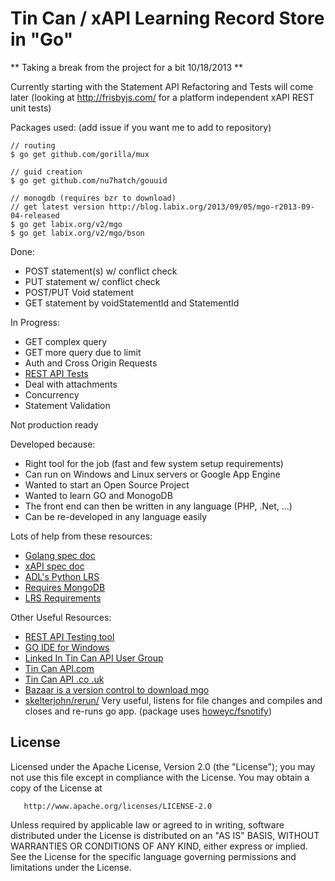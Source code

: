 Tin Can / xAPI Learning Record Store in "Go"
=============================================
** Taking a break from the project for a bit 10/18/2013 **

Currently starting with the Statement API
Refactoring and Tests will come later (looking at http://frisbyjs.com/ for a platform independent xAPI REST unit tests)

Packages used: (add issue if you want me to add to repository)
```
// routing
$ go get github.com/gorilla/mux

// guid creation
$ go get github.com/nu7hatch/gouuid

// monogdb (requires bzr to download)
// get latest version http://blog.labix.org/2013/09/05/mgo-r2013-09-04-released
$ go get labix.org/v2/mgo
$ go get labix.org/v2/mgo/bson
```
Done:
* POST statement(s) w/ conflict check
* PUT statement w/ conflict check
* POST/PUT Void statement
* GET statement by voidStatementId and StatementId

In Progress:
* GET complex query
* GET more query due to limit
* Auth and Cross Origin Requests
* [REST API Tests](https://github.com/MonkoftheFunk/LRS_Validator)
* Deal with attachments
* Concurrency
* Statement Validation

Not production ready

Developed because:
* Right tool for the job (fast and few system setup requirements)
* Can run on Windows and Linux servers or Google App Engine
* Wanted to start an Open Source Project
* Wanted to learn GO and MonogoDB
* The front end can then be written in any language (PHP, .Net, ...)
* Can be re-developed in any language easily

Lots of help from these resources:
* [Golang spec doc](http://golang.org/ref/spec)
* [xAPI spec doc](https://github.com/adlnet/xAPI-Spec/blob/master/xAPI.md)
* [ADL's Python LRS](https://github.com/adlnet/ADL_LRS)
* [Requires MongoDB](http://www.mongodb.org/)
* [LRS Requirements](https://github.com/creighton/try_git/blob/master/lrs_requirements.md)

Other Useful Resources:
* [REST API Testing tool](http://www.getpostman.com/)
* [GO IDE for Windows](http://www.zeusedit.com/)
* [Linked In Tin Can API User Group](http://www.linkedin.com/groups/Tin-Can-API-User-Group-4525548)
* [Tin Can API.com](http://tincanapi.com/)
* [Tin Can API .co .uk](http://tincanapi.co.uk/)
* [Bazaar is a version control to download mgo](http://bazaar.canonical.com/en/)
* [skelterjohn/rerun/](https://github.com/skelterjohn/rerun) Very useful, listens for file changes and compiles and closes and re-runs go app. (package uses [howeyc/fsnotify](https://github.com/howeyc/fsnotify))
## License

   Licensed under the Apache License, Version 2.0 (the "License");
   you may not use this file except in compliance with the License.
   You may obtain a copy of the License at

       http://www.apache.org/licenses/LICENSE-2.0

   Unless required by applicable law or agreed to in writing, software
   distributed under the License is distributed on an "AS IS" BASIS,
   WITHOUT WARRANTIES OR CONDITIONS OF ANY KIND, either express or implied.
   See the License for the specific language governing permissions and
   limitations under the License.
